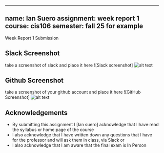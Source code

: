  ---
name: Ian Suero
assignment: week report 1
course: cis106
semester: fall 25 for example
---

Week Report 1 Submission

## Slack Screenshot
take a screenshot of slack and place it here
![Slack screenshot]  ![alt text](<Screenshot 2025-09-14 031139.png>)

## Github Screenshot
take a screenshot of your github account and place it here
![GitHub Screenshot] ![alt text](image.png)

## Acknowledgements
* By submitting this assignment I [Ian suero] acknowledge that I have read the syllabus or home page of the course
* I also acknowledge that I have written down any questions that I have for the professor and will ask them in class, via Slack or 
* I also acknowledge that I am aware that the final exam is In Person
  